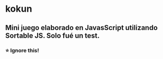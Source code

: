 # kokun

## Mini juego elaborado en JavasScript utilizando Sortable JS. Solo fué un test.

### ⭐ Ignore this!
